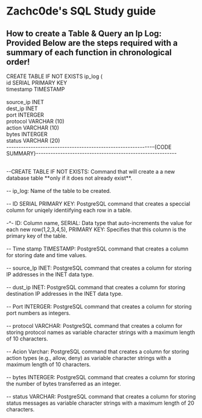 <h1> Zachc0de's SQL Study guide </h1>

<h2> How to create a Table & Query an Ip Log:
<BR><P2>Provided Below are the steps required with a summary of each function in chronological order! </P2></h2>

<P1>CREATE TABLE IF NOT EXISTS ip_log ( <br>
id SERIAL PRIMARY KEY<BR>
timestamp TIMESTAMP<BR>  
source_ip INET<BR>
dest_ip INET <BR>
port INTERGER<BR>
protocol VARCHAR (10)<BR>
action VARCHAR (10)<BR>
bytes INTERGER <BR>
status VARCHAR (20) <BR>
-------------------------------------------------------------{CODE SUMMARY}----------------------------------------------------------
  
</P1>
<br>
<p2> --CREATE TABLE IF NOT EXISTS: Command that will create a a new database table **only if it does not already exist**.<BR><BR>
-- ip_log: Name of the table to be created.<BR><BR>
-- ID SERIAL PRIMARY KEY: PostgreSQL command that creates a speccial column for uniqely identiifying each row in a table. 
  <BR> <BR> -^- ID: Column name, SERIAL: Data type that auto-increments the value for each new row(1,2,3,4,5),
   PRIMARY KEY: Specifies that this column is the primary key of the table.
  <BR><BR>
  -- Time stamp TIMESTAMP: PostgreSQL command that creates a column for storing date and time values.<BR><BR>
  -- source_Ip INET: PostgreSQL command that creates a column for storing IP addresses in the INET data type.<BR><BR>
  -- dust_ip INET: PostgreSQL command that creates a column for storing destination IP addresses in the INET data type.<BR><BR>
  -- Port INTERGER: PostgreSQL command that creates a column for storing port numbers as integers.<BR><BR>
  -- protocol VARCHAR: PostgreSQL command that creates a column for storing protocol names as variable character strings with a maximum length of 10 characters.<BR><BR>
  -- Acion Varchar: PostgreSQL command that creates a column for storing action types (e.g., allow, deny) as variable character strings with a maximum length of 10 characters.<BR><BR>
  -- bytes INTERGER: PostgreSQL command that creates a column for storing the number of bytes transferred as an integer.<BR><BR>
  -- status VARCHAR: PostgreSQL command that creates a column for storing status messages as variable character strings with a maximum length of 20 characters.<BR><BR>
  
  
  
  
  



  




</p2>
